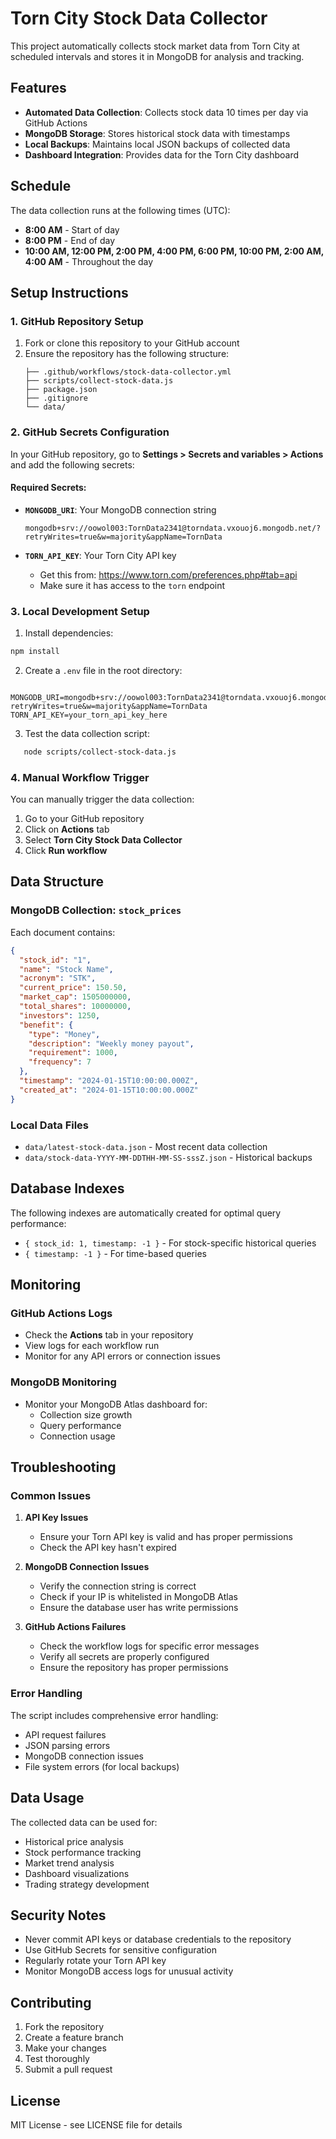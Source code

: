 # Torn City Stock Data Collector

This project automatically collects stock market data from Torn City at scheduled intervals and stores it in MongoDB for analysis and tracking.

## Features

- **Automated Data Collection**: Collects stock data 10 times per day via GitHub Actions
- **MongoDB Storage**: Stores historical stock data with timestamps
- **Local Backups**: Maintains local JSON backups of collected data
- **Dashboard Integration**: Provides data for the Torn City dashboard

## Schedule

The data collection runs at the following times (UTC):
- **8:00 AM** - Start of day
- **8:00 PM** - End of day  
- **10:00 AM, 12:00 PM, 2:00 PM, 4:00 PM, 6:00 PM, 10:00 PM, 2:00 AM, 4:00 AM** - Throughout the day

## Setup Instructions

### 1. GitHub Repository Setup

1. Fork or clone this repository to your GitHub account
2. Ensure the repository has the following structure:
   ```
   ├── .github/workflows/stock-data-collector.yml
   ├── scripts/collect-stock-data.js
   ├── package.json
   ├── .gitignore
   └── data/
   ```

### 2. GitHub Secrets Configuration

In your GitHub repository, go to **Settings > Secrets and variables > Actions** and add the following secrets:

#### Required Secrets:
- **`MONGODB_URI`**: Your MongoDB connection string
  ```
  mongodb+srv://oowol003:TornData2341@torndata.vxouoj6.mongodb.net/?retryWrites=true&w=majority&appName=TornData
  ```

- **`TORN_API_KEY`**: Your Torn City API key
  - Get this from: https://www.torn.com/preferences.php#tab=api
  - Make sure it has access to the `torn` endpoint

### 3. Local Development Setup

1. Install dependencies:
```bash
npm install
```

2. Create a `.env` file in the root directory:
```env
   MONGODB_URI=mongodb+srv://oowol003:TornData2341@torndata.vxouoj6.mongodb.net/?retryWrites=true&w=majority&appName=TornData
TORN_API_KEY=your_torn_api_key_here
```

3. Test the data collection script:
```bash
   node scripts/collect-stock-data.js
   ```

### 4. Manual Workflow Trigger

You can manually trigger the data collection:
1. Go to your GitHub repository
2. Click on **Actions** tab
3. Select **Torn City Stock Data Collector**
4. Click **Run workflow**

## Data Structure

### MongoDB Collection: `stock_prices`

Each document contains:
```json
{
  "stock_id": "1",
  "name": "Stock Name",
  "acronym": "STK",
  "current_price": 150.50,
  "market_cap": 1505000000,
  "total_shares": 10000000,
  "investors": 1250,
  "benefit": {
    "type": "Money",
    "description": "Weekly money payout",
    "requirement": 1000,
    "frequency": 7
  },
  "timestamp": "2024-01-15T10:00:00.000Z",
  "created_at": "2024-01-15T10:00:00.000Z"
}
```

### Local Data Files

- `data/latest-stock-data.json` - Most recent data collection
- `data/stock-data-YYYY-MM-DDTHH-MM-SS-sssZ.json` - Historical backups

## Database Indexes

The following indexes are automatically created for optimal query performance:
- `{ stock_id: 1, timestamp: -1 }` - For stock-specific historical queries
- `{ timestamp: -1 }` - For time-based queries

## Monitoring

### GitHub Actions Logs
- Check the **Actions** tab in your repository
- View logs for each workflow run
- Monitor for any API errors or connection issues

### MongoDB Monitoring
- Monitor your MongoDB Atlas dashboard for:
  - Collection size growth
  - Query performance
  - Connection usage

## Troubleshooting

### Common Issues

1. **API Key Issues**
   - Ensure your Torn API key is valid and has proper permissions
   - Check the API key hasn't expired

2. **MongoDB Connection Issues**
   - Verify the connection string is correct
   - Check if your IP is whitelisted in MongoDB Atlas
   - Ensure the database user has write permissions

3. **GitHub Actions Failures**
   - Check the workflow logs for specific error messages
   - Verify all secrets are properly configured
   - Ensure the repository has proper permissions

### Error Handling

The script includes comprehensive error handling:
- API request failures
- JSON parsing errors
- MongoDB connection issues
- File system errors (for local backups)

## Data Usage

The collected data can be used for:
- Historical price analysis
- Stock performance tracking
- Market trend analysis
- Dashboard visualizations
- Trading strategy development

## Security Notes

- Never commit API keys or database credentials to the repository
- Use GitHub Secrets for sensitive configuration
- Regularly rotate your Torn API key
- Monitor MongoDB access logs for unusual activity

## Contributing

1. Fork the repository
2. Create a feature branch
3. Make your changes
4. Test thoroughly
5. Submit a pull request

## License

MIT License - see LICENSE file for details 